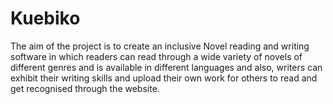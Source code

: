 # Kuebiko
The aim of the project is to create an inclusive Novel reading and writing software in which readers can read through a wide variety of novels of different genres and is available in different languages and also, writers can exhibit their writing skills and upload their own work for others to read and get recognised through the website.
